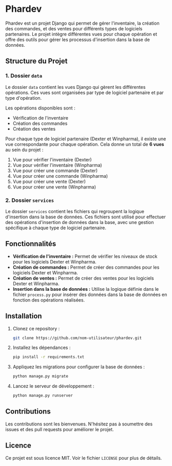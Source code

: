 # Phardev

Phardev est un projet Django qui permet de gérer l'inventaire, la création des commandes, et des ventes pour différents types de logiciels partenaires. Le projet intègre différentes vues pour chaque opération et offre des outils pour gérer les processus d'insertion dans la base de données.

## Structure du Projet

### 1. **Dossier `data`**
Le dossier `data` contient les vues Django qui gèrent les différentes opérations. Ces vues sont organisées par type de logiciel partenaire et par type d'opération.

Les opérations disponibles sont :
- Vérification de l'inventaire
- Création des commandes
- Création des ventes

Pour chaque type de logiciel partenaire (Dexter et Winpharma), il existe une vue correspondante pour chaque opération. Cela donne un total de **6 vues** au sein du projet :
1. Vue pour vérifier l'inventaire (Dexter)
2. Vue pour vérifier l'inventaire (Winpharma)
3. Vue pour créer une commande (Dexter)
4. Vue pour créer une commande (Winpharma)
5. Vue pour créer une vente (Dexter)
6. Vue pour créer une vente (Winpharma)

### 2. **Dossier `services`**
Le dossier `services` contient les fichiers qui regroupent la logique d'insertion dans la base de données. Ces fichiers sont utilisé pour effectuer des opérations d'insertion de données dans la base, avec une gestion spécifique à chaque type de logiciel partenaire.

## Fonctionnalités
- **Vérification de l'inventaire :** Permet de vérifier les niveaux de stock pour les logiciels Dexter et Winpharma.
- **Création de commandes :** Permet de créer des commandes pour les logiciels Dexter et Winpharma.
- **Création de ventes :** Permet de créer des ventes pour les logiciels Dexter et Winpharma.
- **Insertion dans la base de données :** Utilise la logique définie dans le fichier `process.py` pour insérer des données dans la base de données en fonction des opérations réalisées.

## Installation

1. Clonez ce repository :
   ```bash
   git clone https://github.com/nom-utilisateur/phardev.git
   ```

2. Installez les dépendances :
   ```bash
   pip install -r requirements.txt
   ```

3. Appliquez les migrations pour configurer la base de données :
   ```bash
   python manage.py migrate
   ```

4. Lancez le serveur de développement :
   ```bash
   python manage.py runserver
   ```

## Contributions

Les contributions sont les bienvenues. N'hésitez pas à soumettre des issues et des pull requests pour améliorer le projet.

## Licence

Ce projet est sous licence MIT. Voir le fichier `LICENSE` pour plus de détails.
